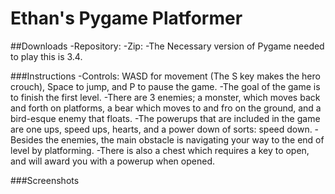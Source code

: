 # Ethan's Pygame Platformer

##Downloads
-Repository:
-Zip: 
-The Necessary version of Pygame needed to play this is 3.4.

###Instructions
-Controls: WASD for movement (The S key makes the hero crouch), Space to jump, and P to pause the game.
-The goal of the game is to finish the first level.
-There are 3 enemies; a monster, which moves back and forth on platforms, a bear which moves to and fro on the ground, and a bird-esque enemy that floats.
-The powerups that are included in the game are one ups, speed ups, hearts, and a power down of sorts: speed down.
-Besides the enemies, the main obstacle is navigating your way to the end of level by platforming. 
-There is also a chest which requires a key to open, and will award you with a powerup when opened.

###Screenshots
